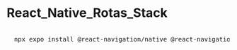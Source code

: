 # React_Native_Rotas_Stack

<pre>
  
  npx expo install @react-navigation/native @react-navigation/native-stack
  
</pre>

